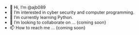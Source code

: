 - 👋 Hi, I’m @ajb089
- 👀 I’m interested in cyber security and computer programming.
- 🌱 I’m currently learning Python.
- 💞️ I’m looking to collaborate on ... {coming soon}
- 📫 How to reach me ... {coming soon}

<!---
ajb089/ajb089 is a ✨ special ✨ repository because its `README.md` (this file) appears on your GitHub profile.
You can click the Preview link to take a look at your changes.
--->

